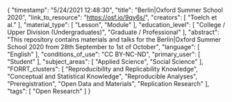 {
    "timestamp": "5/24/2021 12:48:30",
    "title": "Berlin|Oxford Summer School 2020",
    "link_to_resource": "https://osf.io/9qy6s/",
    "creators": [
        "Toelch et al."
    ],
    "material_type": [
        "Lesson",
        "Module"
    ],
    "education_level": [
        "College / Upper Division (Undergraduates)",
        "Graduate / Professional"
    ],
    "abstract": "This repository contains materials and talks for the Berlin|Oxford Summer School 2020 from 28th September to 1st of October",
    "language": [
        "English"
    ],
    "conditions_of_use": "CC BY-NC-ND",
    "primary_user": [
        "Student"
    ],
    "subject_areas": [
        "Applied Science",
        "Social Science"
    ],
    "FORRT_clusters": [
        "Reproducibility and Replicability Knowledge",
        "Conceptual and Statistical Knowledge",
        "Reproducible Analyses",
        "Preregistration",
        "Open Data and Materials",
        "Replication Research"
    ],
    "tags": [
        "Open Research"
    ]
}